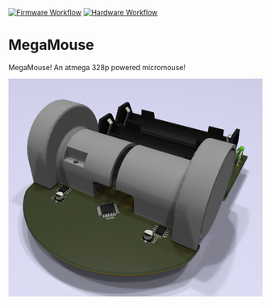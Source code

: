 [![Firmware Workflow](https://github.com/KenwoodFox/MegaMouse/actions/workflows/firmware_workflow.yml/badge.svg)](https://github.com/KenwoodFox/MegaMouse/actions/workflows/firmware_workflow.yml)
[![Hardware Workflow](https://github.com/KenwoodFox/MegaMouse/actions/workflows/hardware_workflow.yml/badge.svg)](https://github.com/KenwoodFox/MegaMouse/actions/workflows/hardware_workflow.yml)

# MegaMouse
MegaMouse! An atmega 328p powered micromouse!

![Render](Static/render.png)

